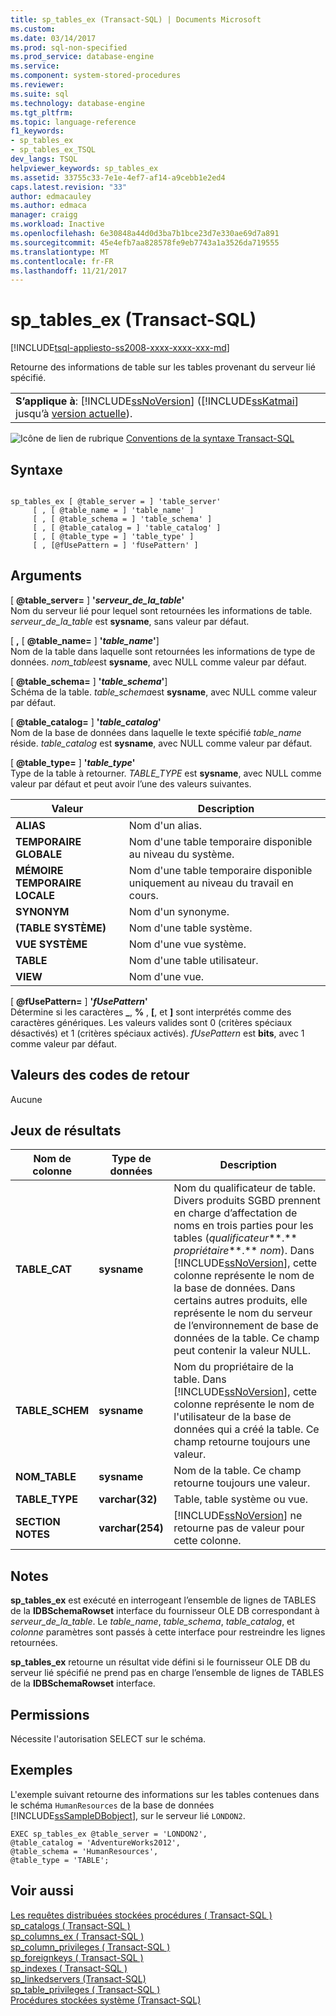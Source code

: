 ```yaml
---
title: sp_tables_ex (Transact-SQL) | Documents Microsoft
ms.custom: 
ms.date: 03/14/2017
ms.prod: sql-non-specified
ms.prod_service: database-engine
ms.service: 
ms.component: system-stored-procedures
ms.reviewer: 
ms.suite: sql
ms.technology: database-engine
ms.tgt_pltfrm: 
ms.topic: language-reference
f1_keywords:
- sp_tables_ex
- sp_tables_ex_TSQL
dev_langs: TSQL
helpviewer_keywords: sp_tables_ex
ms.assetid: 33755c33-7e1e-4ef7-af14-a9cebb1e2ed4
caps.latest.revision: "33"
author: edmacauley
ms.author: edmaca
manager: craigg
ms.workload: Inactive
ms.openlocfilehash: 6e30848a44d0d3ba7b1bce23d7e330ae69d7a891
ms.sourcegitcommit: 45e4efb7aa828578fe9eb7743a1a3526da719555
ms.translationtype: MT
ms.contentlocale: fr-FR
ms.lasthandoff: 11/21/2017
---
```

# <a name="sptablesex-transact-sql"></a>sp_tables_ex (Transact-SQL)
[!INCLUDE[tsql-appliesto-ss2008-xxxx-xxxx-xxx-md](../../includes/tsql-appliesto-ss2008-xxxx-xxxx-xxx-md.md)]

  Retourne des informations de table sur les tables provenant du serveur lié spécifié.  
  
||  
|-|  
|**S’applique à**: [!INCLUDE[ssNoVersion](../../includes/ssnoversion-md.md)] ([!INCLUDE[ssKatmai](../../includes/sskatmai-md.md)] jusqu’à [version actuelle](http://go.microsoft.com/fwlink/p/?LinkId=299658)).|  
  
 ![Icône de lien de rubrique](../../database-engine/configure-windows/media/topic-link.gif "Icône lien de rubrique") [Conventions de la syntaxe Transact-SQL](../../t-sql/language-elements/transact-sql-syntax-conventions-transact-sql.md)  
  
## <a name="syntax"></a>Syntaxe  
  
```  
  
sp_tables_ex [ @table_server = ] 'table_server'   
     [ , [ @table_name = ] 'table_name' ]   
     [ , [ @table_schema = ] 'table_schema' ]  
     [ , [ @table_catalog = ] 'table_catalog' ]   
     [ , [ @table_type = ] 'table_type' ]   
     [ , [@fUsePattern = ] 'fUsePattern' ]  
```  
  
## <a name="arguments"></a>Arguments  
 [  **@table_server=** ] **'***serveur_de_la_table***'**  
 Nom du serveur lié pour lequel sont retournées les informations de table. *serveur_de_la_table* est **sysname**, sans valeur par défaut.  
  
 [ **,** [  **@table_name=** ] **'***table_name***'**]  
 Nom de la table dans laquelle sont retournées les informations de type de données. *nom_table*est **sysname**, avec NULL comme valeur par défaut.  
  
 [  **@table_schema=** ] **'***table_schema***'**]  
 Schéma de la table. *table_schema*est **sysname**, avec NULL comme valeur par défaut.  
  
 [  **@table_catalog=** ] **'***table_catalog***'**  
 Nom de la base de données dans laquelle le texte spécifié *table_name* réside. *table_catalog* est **sysname**, avec NULL comme valeur par défaut.  
  
 [  **@table_type=** ] **'***table_type***'**  
 Type de la table à retourner. *TABLE_TYPE* est **sysname**, avec NULL comme valeur par défaut et peut avoir l’une des valeurs suivantes.  
  
|Valeur| Description|  
|-----------|-----------------|  
|**ALIAS**|Nom d'un alias.|  
|**TEMPORAIRE GLOBALE**|Nom d'une table temporaire disponible au niveau du système.|  
|**MÉMOIRE TEMPORAIRE LOCALE**|Nom d'une table temporaire disponible uniquement au niveau du travail en cours.|  
|**SYNONYM**|Nom d'un synonyme.|  
|**(TABLE SYSTÈME)**|Nom d'une table système.|  
|**VUE SYSTÈME**|Nom d'une vue système.|  
|**TABLE**|Nom d'une table utilisateur.|  
|**VIEW**|Nom d'une vue.|  
  
 [  **@fUsePattern=** ] **'***fUsePattern***'**  
 Détermine si les caractères **_**,  **%** , **[**, et **]** sont interprétés comme des caractères génériques. Les valeurs valides sont 0 (critères spéciaux désactivés) et 1 (critères spéciaux activés). *fUsePattern* est **bits**, avec 1 comme valeur par défaut.  
  
## <a name="return-code-values"></a>Valeurs des codes de retour  
 Aucune  
  
## <a name="result-sets"></a>Jeux de résultats  
  
|Nom de colonne|Type de données| Description|  
|-----------------|---------------|-----------------|  
|**TABLE_CAT**|**sysname**|Nom du qualificateur de table. Divers produits SGBD prennent en charge d’affectation de noms en trois parties pour les tables (*qualificateur***.** *propriétaire***.** *nom*). Dans [!INCLUDE[ssNoVersion](../../includes/ssnoversion-md.md)], cette colonne représente le nom de la base de données. Dans certains autres produits, elle représente le nom du serveur de l’environnement de base de données de la table. Ce champ peut contenir la valeur NULL.|  
|**TABLE_SCHEM**|**sysname**|Nom du propriétaire de la table. Dans [!INCLUDE[ssNoVersion](../../includes/ssnoversion-md.md)], cette colonne représente le nom de l'utilisateur de la base de données qui a créé la table. Ce champ retourne toujours une valeur.|  
|**NOM_TABLE**|**sysname**|Nom de la table. Ce champ retourne toujours une valeur.|  
|**TABLE_TYPE**|**varchar(32)**|Table, table système ou vue.|  
|**SECTION NOTES**|**varchar(254)**|[!INCLUDE[ssNoVersion](../../includes/ssnoversion-md.md)] ne retourne pas de valeur pour cette colonne.|  
  
## <a name="remarks"></a>Notes  
 **sp_tables_ex** est exécuté en interrogeant l’ensemble de lignes de TABLES de la **IDBSchemaRowset** interface du fournisseur OLE DB correspondant à *serveur_de_la_table*. Le *table_name*, *table_schema*, *table_catalog*, et *colonne* paramètres sont passés à cette interface pour restreindre les lignes retournées.  
  
 **sp_tables_ex** retourne un résultat vide défini si le fournisseur OLE DB du serveur lié spécifié ne prend pas en charge l’ensemble de lignes de TABLES de la **IDBSchemaRowset** interface.  
  
## <a name="permissions"></a>Permissions  
 Nécessite l'autorisation SELECT sur le schéma.  
  
## <a name="examples"></a>Exemples  
 L'exemple suivant retourne des informations sur les tables contenues dans le schéma `HumanResources` de la base de données [!INCLUDE[ssSampleDBobject](../../includes/sssampledbobject-md.md)], sur le serveur lié `LONDON2`.  
  
```  
EXEC sp_tables_ex @table_server = 'LONDON2',   
@table_catalog = 'AdventureWorks2012',   
@table_schema = 'HumanResources',   
@table_type = 'TABLE';  
```  
  
## <a name="see-also"></a>Voir aussi  
 [Les requêtes distribuées stockées procédures &#40; Transact-SQL &#41;](../../relational-databases/system-stored-procedures/distributed-queries-stored-procedures-transact-sql.md)   
 [sp_catalogs &#40; Transact-SQL &#41;](../../relational-databases/system-stored-procedures/sp-catalogs-transact-sql.md)   
 [sp_columns_ex &#40; Transact-SQL &#41;](../../relational-databases/system-stored-procedures/sp-columns-ex-transact-sql.md)   
 [sp_column_privileges &#40; Transact-SQL &#41;](../../relational-databases/system-stored-procedures/sp-column-privileges-transact-sql.md)   
 [sp_foreignkeys &#40; Transact-SQL &#41;](../../relational-databases/system-stored-procedures/sp-foreignkeys-transact-sql.md)   
 [sp_indexes &#40; Transact-SQL &#41;](../../relational-databases/system-stored-procedures/sp-indexes-transact-sql.md)   
 [sp_linkedservers &#40;Transact-SQL&#41;](../../relational-databases/system-stored-procedures/sp-linkedservers-transact-sql.md)   
 [sp_table_privileges &#40; Transact-SQL &#41;](../../relational-databases/system-stored-procedures/sp-table-privileges-transact-sql.md)   
 [Procédures stockées système &#40;Transact-SQL&#41;](../../relational-databases/system-stored-procedures/system-stored-procedures-transact-sql.md)  
  
  
